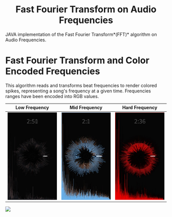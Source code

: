 <h1 align="center"> Fast Fourier Transform on Audio Frequencies </h1>
JAVA implementation of the Fast Fourier Transform*(FFT)* algorithm on Audio Frequencies.

# Fast Fourier Transform and Color Encoded Frequencies
This algorithm reads and transforms beat frequencies to render colored spikes, representing a song's frequency at a given time.
Frequencies ranges have been encoded into RGB values.

Low Frequency              | Mid Frequency           | Hard Frequency
:-------------------------:|:-----------------------:|:-------------------------:
![](https://raw.githubusercontent.com/lipeeeee/FFT_AudioProcessing/main/imagens/826.jpeg)   |![](https://raw.githubusercontent.com/lipeeeee/FFT_AudioProcessing/main/imagens/3768.jpeg) |![](https://raw.githubusercontent.com/lipeeeee/FFT_AudioProcessing/main/imagens/1694.jpeg)

[<img src="https://i.ytimg.com/vi/Hc79sDi3f0U/maxresdefault.jpg" width="50%">](https://www.youtube.com/watch?v=Hc79sDi3f0U "Now in Android: 55")

